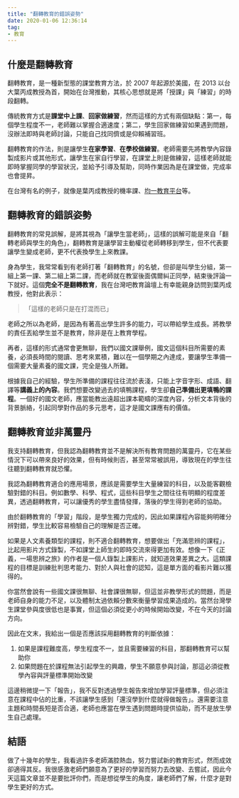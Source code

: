 ```yaml
---
title: "翻轉教育的錯誤姿勢"
date: 2020-01-06 12:36:14
tag:
- 教育
---
```


## 什麼是翻轉教育

翻轉教育，是一種新型態的課堂教育方法，於 2007 年起源於美國，在 2013 以台大葉丙成教授為首，開始在台灣推動，其核心思想就是將「授課」與「練習」的時段翻轉。

傳統教育方式是**課堂中上課**、**回家做練習**，然而這樣的方式有兩個缺點：第一，每個學生程度不一，老師難以掌握合適速度；第二，學生回家做練習如果遇到問題，沒辦法即時與老師討論，只能自己找同儕或是仰賴補習班。

翻轉教育的作法，則是讓學生**在家學習**、**在學校做練習**。老師需要先將教學內容錄製成影片或其他形式，讓學生在家自行學習，在課堂上則是做練習，這樣老師就能即時掌握同學的學習狀況，並給予引導及幫助，同時作業因為是在課堂做，完成率也會提昇。

在台灣有名的例子，就像是葉丙成教授的機率課、[均一教育平台](https://www.junyiacademy.org/)等。

## 翻轉教育的錯誤姿勢

翻轉教育的常見誤解，是將其視為「讓學生當老師」，這樣的誤解可能是來自「翻轉老師與學生的角色」，翻轉教育是讓學習主動權從老師轉移到學生，但不代表要讓學生變成老師，更不代表換學生上來教課。

身為學生，我常常看到有老師打著「翻轉教育」的名號，但卻是叫學生分組，第一組上第一課、第二組上第二課，而老師就在教室後面偶爾糾正同學，結束後評論一下就好。這個**完全不是翻轉教育**，我在台灣吧教育論壇上有幸能親身訪問到葉丙成教授，他對此表示：

> 「這樣的老師只是在打混而已」

老師之所以為老師，是因為有著高出學生許多的能力，可以帶給學生成長。將教學的責任丟給學生並不是教育，除非是在上教育學程。

再者，這樣的形式通常會更無聊，我們以國文課舉例，國文這個科目所需要的素養，必須長時間的閱讀、思考來累積，難以在一個學期之內達成，要讓學生準備一個需要大量素養的國文課，完全是強人所難。

根據我自己的經驗，學生所準備的課程往往流於表淺，只能上字音字形、成語、翻譯等**講義上的內容**。我們想要改變過去的填鴨課程，學生卻**自己準備出更填鴨的課程**。一個好的國文老師，應當能教出遠超出課本範疇的深度內容，分析文本背後的背景脈絡，引起同學對作品的多元思考，這才是國文課應有的價值。

## 翻轉教育並非萬靈丹

我支持翻轉教育，但我認為翻轉教育並不是解決所有教育問題的萬靈丹，它在某些情況下可以帶來良好的效果，但有時候則否，甚至常常被誤用，導致現在的學生往往聽到翻轉教育就恐懼。

我認為翻轉教育適合的應用場景，應該是需要學生大量練習的科目，以及能客觀檢驗對錯的科目。例如數學、科學、程式，這些科目學生之間往往有明顯的程度差異，透過翻轉教育，可以讓優秀的學生盡情發揮，落後的學生得到老師的協助。

由於翻轉教育的「學習」階段，是學生獨力完成的，因此如果課程內容能夠明確分辨對錯，學生比較容易檢驗自己的理解是否正確。

如果是人文素養類型的課程，則不適合翻轉教育，想要做出「充滿思辨的課程」，比起用影片方式錄製，不如課堂上師生的即時交流來得更加有效。想像一下《正義，一場思辨之旅》的作者是一個人錄製上課影片，就知道效果差異之大。這類課程的目標是訓練批判思考能力、對於人與社會的認知，這是單方面的看影片難以獲得的。

你當然會說有一些國文課很無聊、社會課很無聊，但這並非教學形式的問題，而是老師自身的能力不足，以及體制太過依賴分數來衡量學習成果造成的。當然台灣學生課堂參與度很低也是事實，但這個必須從更小的時候開始改變，不在今天的討論方向。

因此在文末，我給出一個是否應該採用翻轉教育的判斷依據：

1. 如果是課程難度高，學生程度不一，並且需要練習的科目，那翻轉教育可以幫助你
2. 如果問題在於課程無法引起學生的興趣，學生不願意參與討論，那這必須從教學內容與評量標準開始改變

這邊稍微提一下「報告」，我不反對透過學生報告來增加學習評量標準，但必須注意在課程中佔的比重，不該讓學生感到「還沒學到什麼就得做報告」。還需要注意主題和時間長短是否合適，老師也應當在學生遇到問題時提供協助，而不是放生學生自己處理。

## 結語

做了十幾年的學生，我看過許多老師滿腔熱血，努力嘗試新的教育形式，然而成效卻適得其反。我很感激老師們願意為了更好的學習而努力去改變、去嘗試，因此今天這篇文章並不是要批評你們，而是想從學生的角度，讓老師們了解，什麼才是對學生更好的方式。


